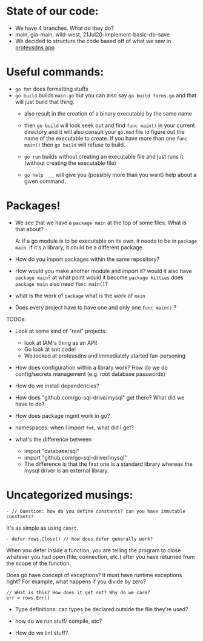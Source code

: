 # State of our code:

- We have 4 branches. What do they do?
- main, gia-main, wild-west, 21Jul20-implement-basic-db-save
- We decided to structure the code based off of what we saw in [proteusdns app](https://github.com/fastly/proteusdns)


# Useful commands:

- `go fmt` does formatting stuffs
- `go build` builds `main.go` but you can also say `go build forms.go` and that will just build that thing.
  - also result in the creation of a binary executable by the same name

  - then `go build` will look seek out and find `func main()` in your current
  directory and it will also consult your `go.mod` file to figure out the name
  of the executable to create. If you have more than one `func main()` then `go
  build` will refuse to build.
  
  - `go run` builds without creating an executable file and just runs it (without creating the executable file)
  - `go help ___` will give you (possibly more than you want) help about a given command.


# Packages!

- We see that we have a `package main` at the top of some files. What is that about?

  A: if a go module is to be executable on its own, it needs to be in `package main`. if it's a library, it could be a different package.

- How do you import packages within the same repository?

- How would you make another module and import it? would it also have `package main`? at what point would it become `package kitties` does `package main` also need `func main()`?

- what is the work of `package` what is the work of `main`

- Does every project have to have one and only one `func main()` ?


TODOs: 
- Look at some kind of "real" projects:
  - look at IAM's thing as an API!
  - Go look at snit code!
  - We looked at proteusdns and immediately started fan-personing
- How does configuration within a library work? How do we do config/secrets management (e.g. root database passwords)

- How do we install dependencies?
- How does "github.com/go-sql-drive/mysql" get there? What did we have to do?
- How does package mgmt work in go?
- namespaces: when I import `fmt`, what did I get?
- what's the difference between
  - import "database/sql"
  - import "github.com/go-sql-driver/mysql"
  - The difference is that the first one is a standard library whereas the mysql driver is an external library.

# Uncategorized musings:

	- // Question: how do you define constants? can you have immutable constants?

  It's as simple as using `const`.

	- defer rows.Close() // how does defer generally work?

  When you defer inside a function, you are telling the program to close whatever you had open (file, connection, etc.) after you have returned from the scope of the function.

  Does go have concept of exceptions? It must have runtime exceptions right? For example, what happens if you divide by zero?

	// WHat is this? How does it get set? Why do we care?
	err = rows.Err()

  - Type definitions: can types be declared outside the file they're used?

- how do we run stuff/ compile, etc?

- How do we lint stuff?